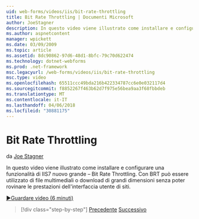 ```yaml
---
uid: web-forms/videos/iis/bit-rate-throttling
title: Bit Rate Throttling | Documenti Microsoft
author: JoeStagner
description: In questo video viene illustrato come installare e configurare una funzionalità di IIS7 nuovo grande – Bit Rate Throttling. Con BRT può essere utilizzato i file multimediali o big download withou...
ms.author: aspnetcontent
manager: wpickett
ms.date: 03/09/2009
ms.topic: article
ms.assetid: 8dc90862-97d6-48d1-8bfc-79c70d622474
ms.technology: dotnet-webforms
ms.prod: .net-framework
msc.legacyurl: /web-forms/videos/iis/bit-rate-throttling
msc.type: video
ms.openlocfilehash: 65511ccc49bda216b422334787cc6e0e032117d4
ms.sourcegitcommit: f8852267f463b62d7f975e56bea9aa3f68fbbdeb
ms.translationtype: MT
ms.contentlocale: it-IT
ms.lasthandoff: 04/06/2018
ms.locfileid: "30881175"
---
```

<a name="bit-rate-throttling"></a>Bit Rate Throttling
====================
da [Joe Stagner](https://github.com/JoeStagner)

In questo video viene illustrato come installare e configurare una funzionalità di IIS7 nuovo grande – Bit Rate Throttling. Con BRT può essere utilizzato di file multimediali o download di grandi dimensioni senza poter rovinare le prestazioni dell'interfaccia utente di siti.

[&#9654;Guardare video (6 minuti)](https://channel9.msdn.com/Blogs/ASP-NET-Site-Videos/bit-rate-throttling)

> [!div class="step-by-step"]
> [Precedente](installing-ftp7.md)
> [Successivo](iis7-playlists.md)
